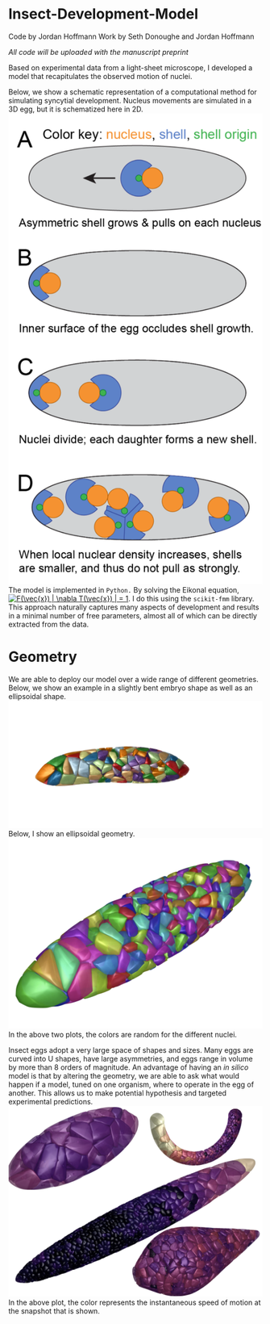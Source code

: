 # Insect-Development-Model
Code by Jordan Hoffmann
Work by Seth Donoughe and Jordan Hoffmann

_All code will be uploaded with the manuscript preprint_

Based on experimental data from a light-sheet microscope, I developed a model that recapitulates the observed motion of nuclei.

Below, we show a schematic representation of a computational method for simulating syncytial development. Nucleus movements are simulated in a 3D egg, but it is schematized here in 2D. 
![Setup](./ims/model_cartoon.png)
The model is implemented in `Python.` By solving the Eikonal equation, <a href="https://www.codecogs.com/eqnedit.php?latex=F(\vec{x})&space;|&space;\nabla&space;T(\vec{x})&space;|&space;=&space;1" target="_blank"><img src="https://latex.codecogs.com/gif.latex?F(\vec{x})&space;|&space;\nabla&space;T(\vec{x})&space;|&space;=&space;1" title="F(\vec{x}) | \nabla T(\vec{x}) | = 1" /></a>. I do this using the `scikit-fmm` library. This approach naturally captures many aspects of development and results in a minimal number of free parameters, almost all of which can be directly extracted from the data. 

# Geometry
We are able to deploy our model over a wide range of different geometries. Below, we show an example in a slightly bent embryo shape as well as an ellipsoidal shape.
![concave](./ims/shape_1.png)
Below, I show an ellipsoidal geometry. 
![convex](./ims/shape_2.png)
In the above two plots, the colors are random for the different nuclei.

Insect eggs adopt a very large space of shapes and sizes. Many eggs are curved into U shapes, have large asymmetries, and eggs range in volume by more than 8 orders of magnitude. An advantage of having an _in silico_ model is that by altering the geometry, we are able to ask what would happen if a model, tuned on one organism, where to operate in the egg of another. This allows us to make potential hypothesis and targeted experimental predictions.
![diversity](./ims/diversity.png)
In the above plot, the color represents the instantaneous speed of motion at the snapshot that is shown.
